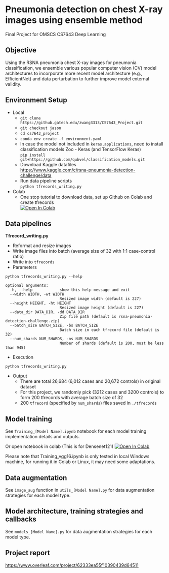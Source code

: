 # Pneumonia detection on chest X-ray images using ensemble method

Final Project for OMSCS CS7643 Deep Learning 

## Objective

Using the RSNA pneumonia chest X-ray images for pneumonia classification, we ensemble various popular computer vision 
(CV) model architectures to incorporate more recent model architecture (e.g., EfficientNet) and data perturbation to
further improve model external validity.


## Environment Setup

- Local
    - `git clone https://github.gatech.edu/zwang3313/CS7643_Project.git`
    - `git checkout jason`
    - `cd cs7643_project`
    - `conda env create -f environment.yaml`
    - In case the model not included in `keras.applications`, need to install classification models Zoo - Keras (and
      TensorFlow Keras) \
      `pip install git+https://github.com/qubvel/classification_models.git`
    - Download Kaggle datafiles \
      https://www.kaggle.com/c/rsna-pneumonia-detection-challenge/data
    - Run data pipeline scripts \
      `python tfrecords_writing.py`
- Colab
    - One stop tutorial to download data, set up Github on Colab and create tfrecords \
      [![Open In Colab](https://colab.research.google.com/assets/colab-badge.svg)](https://colab.research.google.com/drive/17YMKmI_K5QmQTib8wj_dQNNRr9c8yr9O)

## Data pipelines

**Tfrecord_writing.py**

* Reformat and resize images
* Write image files into batch (average size of 32 with 1:1 case-control ratio)
* Write into `tfrecords`
* Parameters

```
python tfrecords_writing.py --help

optional arguments:
  -h, --help            show this help message and exit
  --width WIDTH, -wt WIDTH
                        Resized image width (default is 227)
  --height HEIGHT, -ht HEIGHT
                        Resized image height (default is 227)
  --data_dir DATA_DIR, -dd DATA_DIR
                        Zip file path (default is rsna-pneumonia-detection-challenge.zip)
  --batch_size BATCH_SIZE, -bs BATCH_SIZE
                        Batch size in each tfrecord file (default is 32)
  --num_shards NUM_SHARDS, -ns NUM_SHARDS
                        Number of shards (default is 200, must be less than 945)
```

* Execution

```
python tfrecords_writing.py
```

* Output
  * There are total 26,684 (6,012 cases and 20,672 controls) in original dataset
  * For this project, we randomly pick (3212 cases and 3200 controls) to form 200 tfrecords with average batch size of 32
  * 200 `tfrecord` (specified by `num_shards`) files saved in `./tfrecords`

## Model training
See `Training_[Model Name].ipynb` notebook for each model training implementation details and outputs.

Or open notebook in colab (This is for Densenet121)
[![Open In Colab](https://colab.research.google.com/assets/colab-badge.svg)](https://colab.research.google.com/drive/1SyVfCMpq0cJDoEylfMXY5uKJha0oniUi?usp=sharing)

Please note that Training_vgg16.ipynb is only tested in local Windows machine, for running it in Colab or Linux, it may need some adaptations.

## Data augmentation
See `image_aug` function in `utils_[Model Name].py` for data augmentation strategies for each model type.

## Model architecture, training strategies and callbacks
See `models_[Model Name].py` for data augmentation strategies for each model type.

## Project report
https://www.overleaf.com/project/62333ea55f10390439d64511

